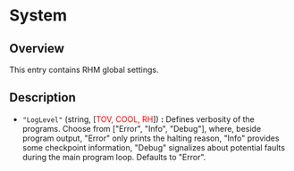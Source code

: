 # System

## Overview

This entry contains RHM global settings.

## Description

- `"LogLevel"` (string, [<span style="color:red">TOV, COOL, RH</span>]) **:** Defines verbosity of the programs. Choose from ["Error", "Info", "Debug"], where, beside program output, "Error" only prints the halting reason, "Info" provides some checkpoint information, "Debug" signalizes about potential faults during the main program loop. Defaults to "Error".
